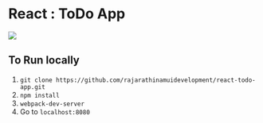# React : ToDo App

<img src="http://i1146.photobucket.com/albums/o526/rajarathinaam/react_todo_app_zpso0gp9rtd.jpg" />

## To Run locally
1. `git clone https://github.com/rajarathinamuidevelopment/react-todo-app.git`
2. `npm install`
3. `webpack-dev-server`
4. Go to `localhost:8080`